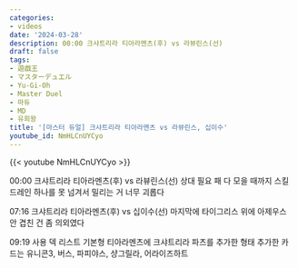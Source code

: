 ```yaml
---
categories:
- videos
date: '2024-03-28'
description: 00:00 크샤트리라 티아라멘츠(후) vs 라뷰린스(선)
draft: false
tags:
- 遊戯王
- マスターデュエル
- Yu-Gi-Oh
- Master Duel
- 마듀
- MD
- 유희왕
title: '[마스터 듀얼] 크샤트리라 티아라멘츠 vs 라뷰린스, 십이수'
youtube_id: NmHLCnUYCyo
---
```



{{< youtube NmHLCnUYCyo >}}

00:00 크샤트리라 티아라멘츠(후) vs 라뷰린스(선)
상대 필요 패 다 모을 때까지 스킬 드레인 하나를 못 넘겨서 밀리는 거 너무 괴롭다

07:16 크샤트리라 티아라멘츠(후) vs 십이수(선)
마지막에 타이그리스 위에 아제우스 안 겹친 건 좀 의외였다

09:19 사용 덱 리스트
기본형 티아라멘츠에 크샤트리라 파츠를 추가한 형태
추가한 카드는 유니콘3, 버스, 파피야스, 샹그릴라, 어라이즈하트